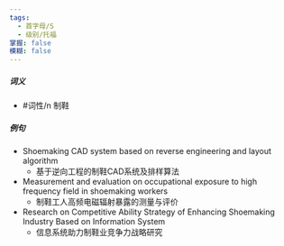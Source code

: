 ```yaml
---
tags:
  - 首字母/S
  - 级别/托福
掌握: false
模糊: false
---
```

##### 词义
- #词性/n  制鞋
##### 例句
- Shoemaking CAD system based on reverse engineering and layout algorithm
	- 基于逆向工程的制鞋CAD系统及排样算法
- Measurement and evaluation on occupational exposure to high frequency field in shoemaking workers
	- 制鞋工人高频电磁辐射暴露的测量与评价
- Research on Competitive Ability Strategy of Enhancing Shoemaking Industry Based on Information System
	- 信息系统助力制鞋业竞争力战略研究
